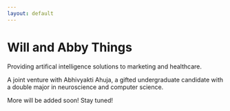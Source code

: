 ```yaml
---
layout: default
---
```


# Will and Abby Things

Providing artifical intelligence solutions to marketing and healthcare.

A joint venture with Abhivyakti Ahuja, a gifted undergraduate candidate with a double major in neuroscience and computer science.

More will be added soon! Stay tuned!
